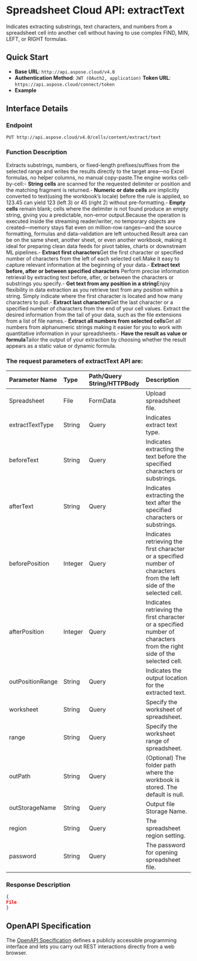 # **Spreadsheet Cloud API: extractText**

Indicates extracting substrings, text characters, and numbers from a spreadsheet cell into another cell without having to use complex FIND, MIN, LEFT, or RIGHT formulas. 


## **Quick Start**

- **Base URL**: `http://api.aspose.cloud/v4.0`
- **Authentication Method**: `JWT (OAuth2, application)`  **Token URL**: `https://api.aspose.cloud/connect/token`
- **Example** 

## **Interface Details**

### **Endpoint** 

```
PUT http://api.aspose.cloud/v4.0/cells/content/extract/text
```
### **Function Description**
Extracts substrings, numbers, or fixed-length prefixes/suffixes from the selected range and writes the results directly to the target area—no Excel formulas, no helper columns, no manual copy-paste.The engine works cell-by-cell:- **String cells** are scanned for the requested delimiter or position and the matching fragment is returned.- **Numeric or date cells** are implicitly converted to text(using the workbook’s locale) before the rule is applied, so 123.45 can yield 123 (left 3) or 45 (right 2) without pre-formatting.- **Empty cells** remain blank; cells where the delimiter is not found produce an empty string, giving you a predictable, non-error output.Because the operation is executed inside the streaming reader/writer, no temporary objects are created—memory stays flat even on million-row ranges—and the source formatting, formulas and data-validation are left untouched.Result area can be on the same sheet, another sheet, or even another workbook, making it ideal for preparing clean data feeds for pivot tables, charts or downstream ML pipelines.- **Extract first characters**Get the first character or specified number of characters from the left of each selected cell.Make it easy to capture relevant information at the beginning of your data.- **Extract text before, after or between specified characters** Perform precise information retrieval by extracting text before, after, or between the characters or substrings you specify.- **Get text from any position in a string**Enjoy flexibility in data extraction as you retrieve text from any position within a string. Simply indicate where the first character is located and how many characters to pull.- **Extract last characters**Get the last character or a specified number of characters from the end of your cell values. Extract the desired information from the tail of your data, such as the file extensions from a list of file names.- **Extract all numbers from selected cells**Get all numbers from alphanumeric strings making it easier for you to work with quantitative information in your spreadsheets.- **Have the result as value or formula**Tailor the output of your extraction by choosing whether the result appears as a static value or dynamic formula.

### The request parameters of **extractText** API are: 

| Parameter Name | Type | Path/Query String/HTTPBody | Description | 
| :- | :- | :- |:- | 
|Spreadsheet|File|FormData|Upload spreadsheet file.|
|extractTextType|String|Query|Indicates extract text type.|
|beforeText|String|Query|Indicates extracting the text before the specified characters or substrings.|
|afterText|String|Query|Indicates extracting the text after the specified characters or substrings.|
|beforePosition|Integer|Query|Indicates retrieving the first character or a specified number of characters from the left side of the selected cell.|
|afterPosition|Integer|Query|Indicates retrieving the first character or a specified number of characters from the right side of the selected cell.|
|outPositionRange|String|Query|Indicates the output location for the extracted text.|
|worksheet|String|Query|Specify the worksheet of spreadsheet.|
|range|String|Query|Specify the worksheet range of spreadsheet.|
|outPath|String|Query|(Optional) The folder path where the workbook is stored. The default is null.|
|outStorageName|String|Query|Output file Storage Name.|
|region|String|Query|The spreadsheet region setting.|
|password|String|Query|The password for opening spreadsheet file.|

### **Response Description**
```json
{
File
}
```


## OpenAPI Specification

The [OpenAPI Specification](https://reference.aspose.cloud/cells/#/TextProcessingController/ExtractText) defines a publicly accessible programming interface and lets you carry out REST interactions directly from a web browser.
